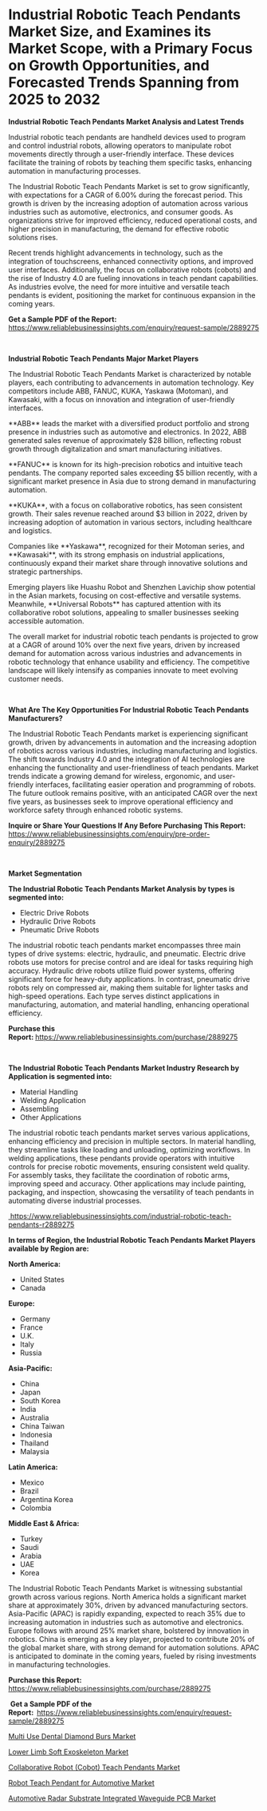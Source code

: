 <p><h1>Industrial Robotic Teach Pendants Market Size, and Examines its Market Scope, with a Primary Focus on Growth Opportunities, and Forecasted Trends Spanning from 2025 to 2032</h1></p><p><strong>Industrial Robotic Teach Pendants Market Analysis and Latest Trends</strong></p>
<p><p>Industrial robotic teach pendants are handheld devices used to program and control industrial robots, allowing operators to manipulate robot movements directly through a user-friendly interface. These devices facilitate the training of robots by teaching them specific tasks, enhancing automation in manufacturing processes. </p><p>The Industrial Robotic Teach Pendants Market is set to grow significantly, with expectations for a CAGR of 6.00% during the forecast period. This growth is driven by the increasing adoption of automation across various industries such as automotive, electronics, and consumer goods. As organizations strive for improved efficiency, reduced operational costs, and higher precision in manufacturing, the demand for effective robotic solutions rises.</p><p>Recent trends highlight advancements in technology, such as the integration of touchscreens, enhanced connectivity options, and improved user interfaces. Additionally, the focus on collaborative robots (cobots) and the rise of Industry 4.0 are fueling innovations in teach pendant capabilities. As industries evolve, the need for more intuitive and versatile teach pendants is evident, positioning the market for continuous expansion in the coming years.</p></p>
<p><strong>Get a Sample PDF of the Report:&nbsp;</strong> <a href="https://www.reliablebusinessinsights.com/enquiry/request-sample/2889275?utm_campaign=1113&utm_medium=2&utm_source=Github&utm_content=ia&utm_term=14032025&utm_id=industrial-robotic-teach-pendants">https://www.reliablebusinessinsights.com/enquiry/request-sample/2889275</a></p>
<p>&nbsp;</p>
<p><strong>Industrial Robotic Teach Pendants Major Market Players</strong></p>
<p><p>The Industrial Robotic Teach Pendants Market is characterized by notable players, each contributing to advancements in automation technology. Key competitors include ABB, FANUC, KUKA, Yaskawa (Motoman), and Kawasaki, with a focus on innovation and integration of user-friendly interfaces.</p><p>**ABB** leads the market with a diversified product portfolio and strong presence in industries such as automotive and electronics. In 2022, ABB generated sales revenue of approximately $28 billion, reflecting robust growth through digitalization and smart manufacturing initiatives.</p><p>**FANUC** is known for its high-precision robotics and intuitive teach pendants. The company reported sales exceeding $5 billion recently, with a significant market presence in Asia due to strong demand in manufacturing automation.</p><p>**KUKA**, with a focus on collaborative robotics, has seen consistent growth. Their sales revenue reached around $3 billion in 2022, driven by increasing adoption of automation in various sectors, including healthcare and logistics.</p><p>Companies like **Yaskawa**, recognized for their Motoman series, and **Kawasaki**, with its strong emphasis on industrial applications, continuously expand their market share through innovative solutions and strategic partnerships. </p><p>Emerging players like Huashu Robot and Shenzhen Lavichip show potential in the Asian markets, focusing on cost-effective and versatile systems. Meanwhile, **Universal Robots** has captured attention with its collaborative robot solutions, appealing to smaller businesses seeking accessible automation.</p><p>The overall market for industrial robotic teach pendants is projected to grow at a CAGR of around 10% over the next five years, driven by increased demand for automation across various industries and advancements in robotic technology that enhance usability and efficiency. The competitive landscape will likely intensify as companies innovate to meet evolving customer needs.</p></p>
<p>&nbsp;</p>
<p><strong>What Are The Key Opportunities For Industrial Robotic Teach Pendants Manufacturers?</strong></p>
<p><p>The Industrial Robotic Teach Pendants market is experiencing significant growth, driven by advancements in automation and the increasing adoption of robotics across various industries, including manufacturing and logistics. The shift towards Industry 4.0 and the integration of AI technologies are enhancing the functionality and user-friendliness of teach pendants. Market trends indicate a growing demand for wireless, ergonomic, and user-friendly interfaces, facilitating easier operation and programming of robots. The future outlook remains positive, with an anticipated CAGR over the next five years, as businesses seek to improve operational efficiency and workforce safety through enhanced robotic systems.</p></p>
<p><strong>Inquire or Share Your Questions If Any Before Purchasing This Report:</strong> <a href="https://www.reliablebusinessinsights.com/enquiry/pre-order-enquiry/2889275?utm_campaign=1113&utm_medium=2&utm_source=Github&utm_content=ia&utm_term=14032025&utm_id=industrial-robotic-teach-pendants">https://www.reliablebusinessinsights.com/enquiry/pre-order-enquiry/2889275</a></p>
<p>&nbsp;</p>
<p><strong>Market Segmentation</strong></p>
<p><strong>The Industrial Robotic Teach Pendants Market Analysis by types is segmented into:</strong></p>
<p><ul><li>Electric Drive Robots</li><li>Hydraulic Drive Robots</li><li>Pneumatic Drive Robots</li></ul></p>
<p><p>The industrial robotic teach pendants market encompasses three main types of drive systems: electric, hydraulic, and pneumatic. Electric drive robots use motors for precise control and are ideal for tasks requiring high accuracy. Hydraulic drive robots utilize fluid power systems, offering significant force for heavy-duty applications. In contrast, pneumatic drive robots rely on compressed air, making them suitable for lighter tasks and high-speed operations. Each type serves distinct applications in manufacturing, automation, and material handling, enhancing operational efficiency.</p></p>
<p><strong>Purchase this Report:&nbsp;</strong><a href="https://www.reliablebusinessinsights.com/purchase/2889275?utm_campaign=1113&utm_medium=2&utm_source=Github&utm_content=ia&utm_term=14032025&utm_id=industrial-robotic-teach-pendants">https://www.reliablebusinessinsights.com/purchase/2889275</a></p>
<p>&nbsp;</p>
<p><strong>The Industrial Robotic Teach Pendants Market Industry Research by Application is segmented into:</strong></p>
<p><ul><li>Material Handling</li><li>Welding Application</li><li>Assembling</li><li>Other Applications</li></ul></p>
<p><p>The industrial robotic teach pendants market serves various applications, enhancing efficiency and precision in multiple sectors. In material handling, they streamline tasks like loading and unloading, optimizing workflows. In welding applications, these pendants provide operators with intuitive controls for precise robotic movements, ensuring consistent weld quality. For assembly tasks, they facilitate the coordination of robotic arms, improving speed and accuracy. Other applications may include painting, packaging, and inspection, showcasing the versatility of teach pendants in automating diverse industrial processes.</p></p>
<p><a href="https://www.reliablebusinessinsights.com/industrial-robotic-teach-pendants-r2889275?utm_campaign=1113&utm_medium=2&utm_source=Github&utm_content=ia&utm_term=14032025&utm_id=industrial-robotic-teach-pendants">&nbsp;https://www.reliablebusinessinsights.com/industrial-robotic-teach-pendants-r2889275</a></p>
<p><strong>In terms of Region, the Industrial Robotic Teach Pendants Market Players available by Region are:</strong></p>
<p>
    <p> <strong> North America: </strong>
        <ul>
            <li>United States</li>
            <li>Canada</li>
        </ul>
        </p> 
    <p> <strong> Europe: </strong>
        <ul>
            <li>Germany</li>
            <li>France</li>
            <li>U.K.</li>
            <li>Italy</li>
            <li>Russia</li>
        </ul>
        </p> 
    <p> <strong> Asia-Pacific: </strong>
        <ul>
            <li>China</li>
            <li>Japan</li>
            <li>South Korea</li>
            <li>India</li>
            <li>Australia</li>
            <li>China Taiwan</li>
            <li>Indonesia</li>
            <li>Thailand</li>
            <li>Malaysia</li>
        </ul>
        </p> 
    <p> <strong> Latin America: </strong>
        <ul>
            <li>Mexico</li>
            <li>Brazil</li>
            <li>Argentina Korea</li>
            <li>Colombia</li>
        </ul>
        </p> 
    <p> <strong> Middle East & Africa: </strong>
        <ul>
            <li>Turkey</li>
            <li>Saudi</li>
            <li>Arabia</li>
            <li>UAE</li>
            <li>Korea</li>
        </ul>
    </p>
    </p>
<p><p>The Industrial Robotic Teach Pendants Market is witnessing substantial growth across various regions. North America holds a significant market share at approximately 30%, driven by advanced manufacturing sectors. Asia-Pacific (APAC) is rapidly expanding, expected to reach 35% due to increasing automation in industries such as automotive and electronics. Europe follows with around 25% market share, bolstered by innovation in robotics. China is emerging as a key player, projected to contribute 20% of the global market share, with strong demand for automation solutions. APAC is anticipated to dominate in the coming years, fueled by rising investments in manufacturing technologies.</p></p>
<p><strong>Purchase this Report: </strong><a href="https://www.reliablebusinessinsights.com/purchase/2889275?utm_campaign=1113&utm_medium=2&utm_source=Github&utm_content=ia&utm_term=14032025&utm_id=industrial-robotic-teach-pendants">https://www.reliablebusinessinsights.com/purchase/2889275</a></p>
<p>&nbsp;<strong>Get a Sample PDF of the Report:&nbsp;&nbsp;</strong><a href="https://www.reliablebusinessinsights.com/enquiry/request-sample/2889275?utm_campaign=1113&utm_medium=2&utm_source=Github&utm_content=ia&utm_term=14032025&utm_id=industrial-robotic-teach-pendants">https://www.reliablebusinessinsights.com/enquiry/request-sample/2889275</a></p>
<p><strong></strong></p>
<p><p><a href="https://github.com/seemagarbeha/Market-Research-Report-List-1/blob/main/multi-use-dental-diamond-burs-market.md?utm_campaign=1113&utm_medium=2&utm_source=Github&utm_content=ia&utm_term=14032025&utm_id=industrial-robotic-teach-pendants">Multi Use Dental Diamond Burs Market</a></p><p><a href="https://github.com/sarialahipff/Market-Research-Report-List-1/blob/main/lower-limb-soft-exoskeleton-market.md?utm_campaign=1113&utm_medium=2&utm_source=Github&utm_content=ia&utm_term=14032025&utm_id=industrial-robotic-teach-pendants">Lower Limb Soft Exoskeleton Market</a></p><p><a href="https://github.com/tamerlgwilt/Market-Research-Report-List-1/blob/main/collaborative-robot-cobot-teach-pendants-market.md?utm_campaign=1113&utm_medium=2&utm_source=Github&utm_content=ia&utm_term=14032025&utm_id=industrial-robotic-teach-pendants">Collaborative Robot (Cobot) Teach Pendants Market</a></p><p><a href="https://github.com/gorbaicodaro/Market-Research-Report-List-1/blob/main/robot-teach-pendant-for-automotive-market.md?utm_campaign=1113&utm_medium=2&utm_source=Github&utm_content=ia&utm_term=14032025&utm_id=industrial-robotic-teach-pendants">Robot Teach Pendant for Automotive Market</a></p><p><a href="https://github.com/edderkoliso1/Market-Research-Report-List-1/blob/main/automotive-radar-substrate-integrated-waveguide-pcb-market.md?utm_campaign=1113&utm_medium=2&utm_source=Github&utm_content=ia&utm_term=14032025&utm_id=industrial-robotic-teach-pendants">Automotive Radar Substrate Integrated Waveguide PCB Market</a></p></p>